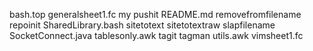 bash.top
generalsheet1.fc
my
pushit
README.md
removefromfilename
repoinit
SharedLibrary.bash
sitetotext
sitetotextraw
slapfilename
SocketConnect.java
tablesonly.awk
tagit
tagman
utils.awk
vimsheet1.fc
